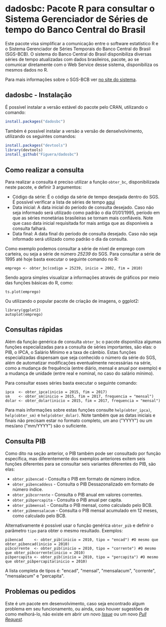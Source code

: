 dadosbc: Pacote R para consultar o Sistema Gerenciador de Séries de tempo do
Banco Central do Brasil
==========================================================================

Este pacote visa simplificar a comunicação entre o software estatístico R e o
Sistema Gerenciador de Séries Temporais do Banco Central do Brasil (SGS-BCB). O
sistema do Banco Central do Brasil disponibiliza diversas séries de tempo
atualizadas com dados brasileiros, pacote, ao se comunicar diretamente com o Web
Service desse sistema, disponibiliza os mesmos dados no R.

Para mais informações sobre o SGS-BCB ver 
[no site do sistema](http://www4.bcb.gov.br/pec/series/port/aviso.asp).

dadosbc - Instalação
--------------------------------------------------------------------------

É possível instalar a versão estável do pacote pelo CRAN, utilizando o comando:

```R
install.packages("dadosbc")
```

Também é possível instalar a versão a versão de denselvolvimento,
utilizando os seguintes comandos:

```R
install.packages("devtools")
library(devtools)
install_github("Figuera/dadosbc")
```

Como realizar a consulta
--------------------------------------------------------------------------

Para realizar a consulta é preciso utilizar a função `obter_bc`, 
disponibilizada neste pacote, e definir 3 argumentos:

- Código da série: É o código da série de tempo desejada dentro do SGS. É
  possível verificar a lista de séries de tempo
  [aqui](https://www3.bcb.gov.br/sgspub/localizarseries/localizarSeries.do?method=prepararTelaLocalizarSeries)
- Data inicial: A data inicial do período de consulta desejado. Caso não seja
  informado será utilizado como padrão o dia 01/01/1995, período em que as
  séries monetárias brasileiras se tornam mais confiáveis. Note que caso data
  inicial requisitada for mais antiga que as disponíveis a consulta falhará.
- Data final: A data final do período de consulta desejado. Caso não seja
  informado será utilizado como padrão o dia da consulta.

Como exemplo podemos consultar a série de nível de emprego com carteira, ou seja
a série de número *25239* do SGS. Para consultar a série de 1995 até hoje basta
executar o seguinte comando no R:

```{r}
emprego <- obter_bc(codigo = 25239, inicio = 2002, fim = 2010)
```

Sendo agora simples visualizar a informações através de gráficos por meio das
funções básicas do R, como:

```{r}
ts.plot(emprego)
```

Ou utilizando o popular pacote de criação de imagens, o ggplot2:

```{r}
library(ggplot2)
autoplot(emprego)
```

Consultas rápidas
--------------------------------------------------------------------------

Além da função genérica de consulta `obter_bc` o pacote disponiliza algumas
funções especializadas para a consulta de séries importantes, são elas: o PIB, o
IPCA, o Salário Mínimo e a taxa de câmbio. Estas funções especializadas
dispensam que seja conhecido o número da série do SGS, além de automatizar 
modificações eventualmente necessárias na série, como a mudança de frequência
(entre diário, mensal e anual por exemplo) e a mudança de unidade (entre real e
nominal, no caso do salário mínimo).

Para consultar esses séries basta executar o seguinte comando:

```{r}
ipca  <- obter_ipca(inicio = 2015, fim = 2017)
sm    <- obter_sm(inicio = 2015, fim = 2017, frequencia = "mensal")
dolar <- obter_dolar(inicio = 2015, fim = 2017, frequencia = "mensal")
```

Para mais informações sobre estas funções consulte `help(obter_ipca)`, 
`help(obter_sm)` e `help(obter_dolar)`. Note também que as datas
iniciais e finais não precisam estar no formato completo, um ano ("YYYY") ou um
mes/ano ("mm/YYYY") são o suficiente.

 Consulta PIB
--------------------------------------------------------------------------

Como dito na seção anterior, o PIB também pode ser consultado por função
específica, mas diferentemente dos exemplos anteriores exitem seis funções
diferentes para se consultar seis variantes diferentes do PIB, são elas:

- `obter_pibencad` - Consulta o PIB em formato de número índice.
- `obter_pibencaddess` - Consulta o PIB Dessazonalizado em formato de número índice.
- `obter_pibcorrente` - Consulta o PIB anual em valores correntes.
- `obter_pibpercapita` - Consulta o PIB anual per capita.
- `obter_pibmensal` - Consulta o PIB mensal, como calculado pelo BCB.
- `obter_pibmensalacum` - Consulta o PIB mensal acumulado em 12 meses, como calculado pelo BCB.

Alternativamente é possível usar o função genérica `obter_pib` e definir o
parâmetro `tipo` para obter o mesmo resultado. Exemplos:

```{r}
pibencad     <- obter_pib(inicio = 2010, tipo = "encad") #O mesmo que obter_pibencad(inicio = 2010)
pibcorrente  <- obter_pib(inicio = 2010, tipo = "corrente") #O mesmo que obter_pibcorrente(inicio = 2010)
pibpercapita <- obter_pib(inicio = 2010, tipo = "percapita") #O mesmo que obter_pibpercapita(inicio = 2010)
```

A lista completa de tipos é: "encad", "mensal", "mensalacum", "corrente",
"mensalacum" e "percapita".

Problemas ou pedidos
--------------------------------------------------------------------------

Este é um pacote em desenvolvimento, caso seja encontrado algum problema em seu
funcionamento, ou ainda, caso houver sugestões de como melhorá-lo, não existe 
em abrir um novo [*Issue*](https://github.com/Figuera/dadosbc/issues) ou um novo
[*Pull Request*](https://github.com/Figuera/dadosbc/pulls).
